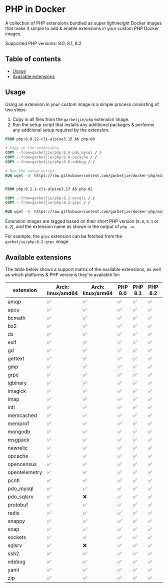 PHP in Docker
=============

A collection of PHP extensions bundled as super lightweight Docker images that make it simple to add & enable extensions
in your custom PHP Docker images.

Supported PHP versions: 8.0, 8.1, 8.2

## Table of contents

* [Usage](#usage)
* [Available extensions](#available-extensions)
<!-- * [Base images](#base-images) -->


## Usage

Using an extension in your custom image is a simple process consisting of two steps:

1. Copy in all files from the `garbetjie/php` extension image.
2. Run the setup script that installs any additional packages & performs any additional setup required by the extension.

```dockerfile
FROM php:8.0.22-cli-alpine3.15 AS php-80

# Copy in the extensions.
COPY --from=garbetjie/php:8.0-pdo_mysql / /
COPY --from=garbetjie/php:8.0-opcache / /
COPY --from=garbetjie/php:8.0-xdebug / /

# Run the setup script.
RUN wget -O- https://raw.githubusercontent.com/garbetjie/docker-php/main/install-dependencies.sh | sh


FROM php:8.2.1-cli-alpine3.17 AS php-82

COPY --from=garbetjie/php:8.2-mysqli / /
COPY --from=garbetjie/php:8.2-grpc / /

RUN wget -O- https://raw.githubusercontent.com/garbetjie/docker-php/main/install-dependencies.sh | sh
```

Extension images are tagged based on their short PHP version (`8.0`, `8.1` or `8.2`), and the extension name as shown in
the output of `php -m`.

For example, the `grpc` extension can be fetched from the `garbetjie/php:8.2-grpc` image. 


## Available extensions

The table below shows a support matrix of the available extensions, as well as which platforms & PHP versions they're
available for:

| extension     | Arch: linux/amd64 | Arch: linux/arm64 | PHP 8.0 | PHP 8.1 | PHP 8.2 | PHP 8.3 |
|---------------|-------------------|-------------------|---------|---------|---------|---------|
| amqp          | ✅                 | ✅                 | ✅       | ✅       | ✅       | ✅       |
| apcu          | ✅                 | ✅                 | ✅       | ✅       | ✅       | ✅       |
| bcmath        | ✅                 | ✅                 | ✅       | ✅       | ✅       | ✅       |
| bz2           | ✅                 | ✅                 | ✅       | ✅       | ✅       | ✅       |
| ds            | ✅                 | ✅                 | ✅       | ✅       | ✅       | ✅       |
| exif          | ✅                 | ✅                 | ✅       | ✅       | ✅       | ✅       |
| gd            | ✅                 | ✅                 | ✅       | ✅       | ✅       | ✅       |
| gettext       | ✅                 | ✅                 | ✅       | ✅       | ✅       | ✅       |
| gmp           | ✅                 | ✅                 | ✅       | ✅       | ✅       | ✅       |
| grpc          | ✅                 | ✅                 | ✅       | ✅       | ✅       |         |
| igbinary      | ✅                 | ✅                 | ✅       | ✅       | ✅       | ✅       |
| imagick       | ✅                 | ✅                 | ✅       | ✅       | ✅       | ✅       |
| imap          | ✅                 | ✅                 | ✅       | ✅       | ✅       | ✅       |
| intl          | ✅                 | ✅                 | ✅       | ✅       | ✅       | ✅       |
| memcached     | ✅                 | ✅                 | ✅       | ✅       | ✅       | ✅       |
| memprof       | ✅                 | ✅                 | ✅       | ✅       | ✅       | ✅       |
| mongodb       | ✅                 | ✅                 | ✅       | ✅       | ✅       | ✅       |
| msgpack       | ✅                 | ✅                 | ✅       | ✅       | ✅       | ✅       |
| newrelic      | ✅                 | ✅                 | ✅       | ✅       | ✅       |         |
| opcache       | ✅                 | ✅                 | ✅       | ✅       | ✅       | ✅       |
| opencensus    | ✅                 | ✅                 | ✅       | ✅       | ✅       |         |
| opentelemetry | ✅                 | ✅                 | ✅       | ✅       | ✅       |         |
| pcntl         | ✅                 | ✅                 | ✅       | ✅       | ✅       | ✅       |
| pdo_mysql     | ✅                 | ✅                 | ✅       | ✅       | ✅       | ✅       |
| pdo_sqlsrv    | ✅                 | ❌                 | ✅       | ✅       | ✅       | ✅       |
| protobuf      | ✅                 | ✅                 | ✅       | ✅       | ✅       |         |
| redis         | ✅                 | ✅                 | ✅       | ✅       | ✅       |         |
| snappy        | ✅                 | ✅                 | ✅       | ✅       | ✅       |         |
| soap          | ✅                 | ✅                 | ✅       | ✅       | ✅       |         |
| sockets       | ✅                 | ✅                 | ✅       | ✅       | ✅       |         |
| sqlsrv        | ✅                 | ❌                 | ✅       | ✅       | ✅       | ✅       |
| ssh2          | ✅                 | ✅                 | ✅       | ✅       | ✅       |         |
| xdebug        | ✅                 | ✅                 | ✅       | ✅       | ✅       |         |
| yaml          | ✅                 | ✅                 | ✅       | ✅       | ✅       |         |
| zip           | ✅                 | ✅                 | ✅       | ✅       | ✅       |         |
    

<!--
## Base images

There are two base images available:

1. A `www` image based off of the official FPM image, and bundles NGiNX with it. It aims to make it easy to spin up an
   already-functional web server that is easy to configure through environment variables.

2. A `cli` image based off of the offic

[Full documentation]

### PHP

The environment variables below apply to all image variants, and are used to control the behaviour of PHP itself.

| Section              | Name                                        | INI equivalent                                                                                                                                                 | Default                             |
|----------------------|---------------------------------------------|----------------------------------------------------------------------------------------------------------------------------------------------------------------|-------------------------------------|
| PHP Core             | DISPLAY_ERRORS                              | [display_errors](https://www.php.net/manual/en/errorfunc.configuration.php#ini.display-errors)                                                                 | "Off"                               |
|                      | ERROR_REPORTING                             | [error_reporting](https://www.php.net/manual/en/errorfunc.configuration.php#ini.error-reporting)                                                               | "E_ALL & ~E_DEPRECATED & ~E_STRICT" |
|                      | EXPOSE_PHP                                  | [expose_php](https://php.net/expose-php)                                                                                                                       | false                               |
|                      | HTML_ERRORS                                 | [html_errors](https://www.php.net/manual/en/errorfunc.configuration.php#ini.html-errors)                                                                       | "Off"                               |
|                      | MAX_EXECUTION_TIME                          | [max_execution_time](https://www.php.net/manual/en/info.configuration.php#ini.max-execution-time)                                                              | 30                                  |
|                      | MAX_INPUT_TIME                              | [max_input_time](https://www.php.net/manual/en/info.configuration.php#ini.max-input-time)                                                                      | 30                                  |
|                      | MAX_REQUEST_SIZE                            | [post_max_size](https://www.php.net/manual/en/ini.core.php#ini.post-max-size)                                                                                  | "8M"                                |
|                      | MEMORY_LIMIT                                | [memory_limit](https://www.php.net/manual/en/ini.core.php#ini.memory-limit)                                                                                    | "64M"                               |
|                      | OPCACHE_ENABLED                             | [opcache.enable](https://www.php.net/manual/en/opcache.configuration.php#ini.opcache.enable)                                                                   | true                                |
|                      | OPCACHE_CLI_ENABLED                         | [opcache.enable_cli](https://www.php.net/manual/en/opcache.configuration.php#ini.opcache.enable-cli)                                                           | false                               |
|                      | OPCACHE_MAX_ACCELERATED_FILES               | [opcache.max_accelerated_files](https://www.php.net/manual/en/opcache.configuration.php#ini.opcache.max-accelerated-files)                                     | 10000                               |
|                      | OPCACHE_PRELOAD                             | [opcache.preload](https://www.php.net/manual/en/opcache.configuration.php#ini.opcache.preload)                                                                 | ""                                  |
|                      | OPCACHE_REVALIDATE_FREQ                     | [opcache.revalidate_freq](https://www.php.net/manual/en/opcache.configuration.php#ini.opcache.revalidate-freq)                                                 | 2                                   |
|                      | OPCACHE_VALIDATE_TIMESTAMPS                 | [opcache.validate_timestamps](https://www.php.net/manual/en/opcache.configuration.php#ini.opcache.validate-timestamps)                                         | true                                |
|                      | OPCACHE_SAVE_COMMENTS                       | [opcache.save_comments](https://www.php.net/manual/en/opcache.configuration.php#ini.opcache.save-comments)                                                     | true                                |
|                      | SESSION_COOKIE_NAME                         | [session.name](https://www.php.net/manual/en/session.configuration.php#ini.session.name)                                                                       | "PHPSESSID"                         |
|                      | SESSION_SAVE_HANDLER                        | [session.save_handler](https://www.php.net/manual/en/session.configuration.php#ini.session.save-handler)                                                       | "files"                             |
|                      | SESSION_SAVE_PATH                           | [session.save_path](https://www.php.net/manual/en/session.configuration.php#ini.session.save-path)                                                             | "/tmp/sessions"                     |
|                      | SYS_TEMP_DIR                                | [sys_temp_dir](https://www.php.net/manual/en/ini.list.php)                                                                                                     | "/tmp"                              |
|                      | TIMEZONE                                    | [date.timezone](https://www.php.net/manual/en/datetime.configuration.php#ini.date.timezone)                                                                    | "Etc/UTC"                           |
|                      | UPLOAD_MAX_FILESIZE                         | [upload_max_filesize](https://www.php.net/manual/en/ini.core.php#ini.upload-max-filesize)                                                                      | "8M"                                |
| New Relic extension  | NEWRELIC_ENABLED                            | [newrelic.enabled](https://docs.newrelic.com/docs/agents/php-agent/configuration/php-agent-configuration#inivar-enabled)                                       | false                               |
|                      | NEWRELIC_APPNAME                            | [newrelic.appname](https://docs.newrelic.com/docs/agents/php-agent/configuration/php-agent-configuration#inivar-appname)                                       | ""                                  |
|                      | NEWRELIC_BROWSER_MONITORING_AUTO_INSTRUMENT | [newrelic.browser_monitoring.auto_instrument](https://docs.newrelic.com/docs/agents/php-agent/configuration/php-agent-configuration#inivar-autorum)            | true                                |
|                      | NEWRELIC_DAEMON_LOGLEVEL                    | [newrelic.daemon.loglevel](https://docs.newrelic.com/docs/agents/php-agent/configuration/php-agent-configuration#inivar-daemon-loglevel)                       | "error"                             |
|                      | NEWRELIC_DAEMON_ADDRESS                     | [newrelic.daemon.address](https://docs.newrelic.com/docs/agents/php-agent/configuration/php-agent-configuration#inivar-daemon-port)                            | "@newrelic-daemon"                  |
|                      | NEWRELIC_DAEMON_APP_CONNECT_TIMEOUT         | [newrelic.daemon.app_connect_timeout](https://docs.newrelic.com/docs/agents/php-agent/configuration/php-agent-configuration#inivar-daemon-app_connect_timeout) | 5                                   |
|                      | NEWRELIC_DAEMON_START_TIMEOUT               | [newrelic.daemon.start_timeout](https://docs.newrelic.com/docs/agents/php-agent/configuration/php-agent-configuration#inivar-daemon-start_timeout)             | 3                                   |
|                      | NEWRELIC_PROCESS_HOST_DISPLAY_NAME          | [newrelic.process_host.display_name](https://docs.newrelic.com/docs/agents/php-agent/configuration/php-agent-configuration#inivar-process_host-display_name)   | ""                                  |
|                      | NEWRELIC_LABELS                             | [newrelic.labels](https://docs.newrelic.com/docs/agents/php-agent/configuration/php-agent-configuration#inivar-labels)                                         | ""                                  |
|                      | NEWRELIC_LICENCE                            | [newrelic.license](https://docs.newrelic.com/docs/agents/php-agent/configuration/php-agent-configuration#inivar-license)                                       | ""                                  |
|                      | NEWRELIC_LOGLEVEL                           | [newrelic.loglevel](https://docs.newrelic.com/docs/agents/php-agent/configuration/php-agent-configuration#inivar-loglevel)                                     | "info"                              |
|                      | NEWRELIC_TRANSACTION_TRACER_RECORD_SQL      | [newrelic.transaction_tracer.record_sql](https://docs.newrelic.com/docs/agents/php-agent/configuration/php-agent-configuration#inivar-tt-sql)                  | "obfuscated"                        |
| OpenCensus extension | OPENCENSUS_ENABLED                          | N/A (Used to enable/disable the OpenCensus extension)                                                                                                          | false                               |
| XDebug extension     | XDEBUG_ENABLED                              | N/A (Used to enable/disable the XDebug extension)                                                                                                              | false                               |
|                      | XDEBUG_IDEKEY                               | [xdebug.idekey](https://xdebug.org/docs/all_settings#idekey)                                                                                                   | "IDEKEY"                            |
|                      | XDEBUG_CLIENT_HOST                          | [xdebug.client_host](https://xdebug.org/docs/all_settings#client_host)                                                                                         | "host.docker.internal"              |
|                      | XDEBUG_CLIENT_PORT                          | [xdebug.client_port](https://xdebug.org/docs/all_settings#client_port)                                                                                         | 9000                                |

> **Deprecated environment variables**
>
> The following environment variables were renamed or removed. Where variables are renamed or split out, backwards
> compatibility has been maintained as much as possible. If backwards compatibility could not be maintained, it will be 
> indicated:
> 
> * `XDEBUG_REMOTE_AUTOSTART` (removed)
> * `XDEBUG_REMOTE_HOST` (renamed to `XDEBUG_CLIENT_HOST`)
> * `XDEBUG_REMOTE_PORT` (renamed to `XDEBUG_CLIENT_PORT`)
> * `XDEBUG_IDE_KEY` (renamed to `XDEBUG_IDEKEY`)
> * `NEWRELIC_DAEMON_PORT` (renamed to `NEWRELIC_DAEMON_ADDRESS`)
> * `NEWRELIC_DAEMON_WAIT` (split out into `NEWRELIC_DAEMON_APP_CONNECT_TIMEOUT` and `NEWRELIC_DAEMON_START_TIMEOUT`).
> * `NEWRELIC_HOST_DISPLAY_NAME` (renamed to `NEWRELIC_PROCESS_HOST_DISPLAY_NAME`).
> * `NEWRELIC_RECORD_SQL` (renamed to `NEWRELIC_TRANSACTION_TRACER_RECORD_SQL`).
> * `NEWRELIC_AUTORUM_ENABLED` (renamed to `NEWRELIC_BROWSER_MONITORING_AUTO_INSTRUMENT`).
> * `NEWRELIC_APP_NAME` (renamed to `NEWRELIC_APPNAME`).

### FPM

The following variables apply to PHP-FPM.

| Name                      | FPM INI equivalent                                                                                                 | Default           |
|---------------------------|--------------------------------------------------------------------------------------------------------------------|-------------------|
| LISTEN                    | [listen](https://www.php.net/manual/en/install.fpm.configuration.php#listen)                                       | "0.0.0.0:9000"    |
| PM                        | [pm](https://www.php.net/manual/en/install.fpm.configuration.php#pm)                                               | "static"          |
| PM_MAX_CHILDREN           | [pm.max_children](https://www.php.net/manual/en/install.fpm.configuration.php#pm.max-children)                     | 0                 |
| PM_MIN_SPARE_SERVERS      | [pm.min_spare_servers](https://www.php.net/manual/en/install.fpm.configuration.php#pm.min-spare-servers)           | 1                 |
| PM_MAX_SPARE_SERVERS      | [pm.max_spare_servers](https://www.php.net/manual/en/install.fpm.configuration.php#pm.max-spare-servers)           | 3                 |
| PM_MAX_REQUESTS           | [pm.max_requests](https://www.php.net/manual/en/install.fpm.configuration.php#pm.max-requests)                     | 10000             |
| PM_STATUS_PATH            | [pm.status_path](https://www.php.net/manual/en/install.fpm.configuration.php#pm.status-path)                       | "/_/status"       |
| REQUEST_SLOWLOG_TIMEOUT   | [request_slowlog_timeout](https://www.php.net/manual/en/install.fpm.configuration.php#request-slowlog-timeout)     | 0                 |
| REQUEST_TERMINATE_TIMEOUT | [request_terminate_timeout](https://www.php.net/manual/en/install.fpm.configuration.php#request-terminate-timeout) | 60                |
| SLOWLOG                   | [slowlog](https://www.php.net/manual/en/install.fpm.configuration.php#slowlog)                                     | "/proc/self/fd/2" |

> **Deprecated environment variables**
>
> The following environment variables were renamed to reflect the actual INI config key more closely.
> Backwards compatibility has been maintained.
>
> * `MAX_CHILDREN` was renamed to `PM_MAX_CHILDREN`.
> * `MIN_SPARE_SERVERS` was renamed to `PM_MIN_SPARE_SERVERS`.
> * `MAX_SPARE_SERVERS` was renamed to `PM_MAX_SPARE_SERVERS`.
> * `MAX_REQUESTS` was renamed to `PM_MAX_REQUESTS`.
> * `STATUS_PATH` was renamed to `PM_STATUS_PATH`.
> * `TIMEOUT` was renamed to `REQUEST_TERMINATE_TIMEOUT`.

### NGiNX

The following variables apply to NGiNX. There is an overlap between these variables, and those that are configurable for
PHP-FPM. In some instances, the NGiNX configuration overrides some of the defaults for PHP-FPM.

| Name                      | NGiNX config equivalent                                                                                           | Default                                                                                                                                                             |
|---------------------------|-------------------------------------------------------------------------------------------------------------------|---------------------------------------------------------------------------------------------------------------------------------------------------------------------|
| ABSOLUTE_REDIRECT         | [absolute_redirect](http://nginx.org/en/docs/http/ngx_http_core_module.html#absolute_redirect)                    | "on"                                                                                                                                                                |
| CONTENT_EXPIRY_DURATION   | [expires](http://nginx.org/en/docs/http/ngx_http_headers_module.html#expires)                                     | "off"                                                                                                                                                               |
| CONTENT_EXPIRY_EXTENSIONS | n/a (pipe-delimited extensions to apply "Expires" and "Cache-Control" headers to)                                 | "js\|css\|png\|jpg\|jpeg\|gif\|svg\|ico\|ttf\|woff\|woff2"                                                                                                          |
| FASTCGI_BUFFER_SIZE       | [fastcgi_buffer_size](http://nginx.org/en/docs/http/ngx_http_fastcgi_module.html#fastcgi_buffer_size)             | "64k"                                                                                                                                                               |
| FASTCGI_BUFFERING         | [fastcgi_buffering](http://nginx.org/en/docs/http/ngx_http_fastcgi_module.html#fastcgi_buffering)                 | "on"                                                                                                                                                                |
| FASTCGI_BUFFERS           | [fastcgi_buffers](http://nginx.org/en/docs/http/ngx_http_fastcgi_module.html#fastcgi_buffers)                     | "32 32k"                                                                                                                                                            |
| FASTCGI_BUSY_BUFFERS_SIZE | [fastcgi_busy_buffers_size](http://nginx.org/en/docs/http/ngx_http_fastcgi_module.html#fastcgi_busy_buffers_size) | "96k"                                                                                                                                                               |
| GZIP_TYPES                | [gzip_types](http://nginx.org/en/docs/http/ngx_http_gzip_module.html#gzip_types)                                  | "application/ecmascript application/javascript application/json application/xhtml+xml application/xml text/css text/ecmascript text/javascript text/plain text/xml" |
| GZIP_PROXIED              | [gzip_types](http://nginx.org/en/docs/http/ngx_http_gzip_module.html#gzip_proxied)                                | "any"                                                                                                                                                               |
| LISTEN                    | [fastcgi_pass](http://nginx.org/en/docs/http/ngx_http_fastcgi_module.html#fastcgi_pass)                           | "/var/run/php-fpm.sock"                                                                                                                                             |
| PORT                      | [listen](http://nginx.org/en/docs/http/ngx_http_core_module.html#listen)                                          | 80                                                                                                                                                                  |
| PORT_IN_REDIRECT          | [port_in_redirect](http://nginx.org/en/docs/http/ngx_http_core_module.html#port_in_redirect)                      | "off"                                                                                                                                                               |
| ROOT                      | [root](http://nginx.org/en/docs/http/ngx_http_core_module.html#root)                                              | "/srv/public"                                                                                                                                                       |
| PM_STATUS_HOSTS_ALLOWED   | [allow](http://nginx.org/en/docs/http/ngx_http_access_module.html#allow)                                          | "127.0.0.1"                                                                                                                                                         |
| PM_STATUS_HOSTS_DENIED    | [deny](http://nginx.org/en/docs/http/ngx_http_access_module.html#deny)                                            | "all"                                                                                                                                                               |
| REQUEST_TERMINATE_TIMEOUT | [fastcgi_read_timeout](http://nginx.org/en/docs/http/ngx_http_fastcgi_module.html#fastcgi_read_timeout)           | 60                                                                                                                                                                  |

> **Deprecated environment variables**
>
> The following environment variables were renamed, and backwards compatibility has been maintained.
>
> * `STATUS_HOSTS_ALLOWED` was renamed to `PM_STATUS_HOSTS_ALLOWED`.
> * `STATUS_HOSTS_DENIED` was renamed to `PM_STATUS_HOSTS_DENIED`.
> * `TIMEOUT` was renamed to `REQUEST_TERMINATE_TIMEOUT`.

## Changelog

* **2021-08-12**
  * Change XDebug log level to 7 from 10.

* **2021-08-11**
  * Change to using a multi-stage build file (this should help with preventing nginx images from being pushed all the time).
  * Copy installation scripts after `grpc` extension installation. This will prevent the grpc installation from happening
    when extensions are added/removed.

* **2021-07-27**
  * Make New Relic available on PHP 8.
  * Add `grpc`, `protobuf` and `yaml` extensions.
  * Refactor how the extensions are downloaded & installed.
  * Remove references to ZTS.
  * Remove `dash` shell.
  * Switch from `dumb-init` to `tini`.
  * Make `opencensus` available on PHP 8.
  * Bump extension versions:
    * `opencensus`: 007b35d8f7ed21cab9aa47406578ae02f73f91c5 -> 0.3.0

* **2021-07-21**
  * Upgrade PHP versions to `7.3.29`, `7.4.21` & `8.0.8`.
  * Upgrade Alpine to `3.14`.
  * Bump extension versions:
    * `newrelic`: 9.16.0.295 -> 9.17.1.301
    * `igbinary`: 3.2.1 -> 3.2.3
    * `imagick`: 3.4.4 -> 3.5.0
    * `redis`: 5.3.2 -> 5.3.4
    * `xdebug`: 3.0.2 -> 3.0.4

* **2021-04-21**
  * Ensure `imagick` extension is available on PHP 8.0 too.

* **2021-04-20**
  * Add `imagick` extension.

* **2021-03-16**
  * Add configuration items:
    * `FASTCGI_BUFFERING`
    * `FASTCGI_BUFFER_SIZE`
    * `FASTCGI_BUFFERS`
    * `FASTCGI_BUSY_BUFFERS_SIZE`
  * Increase default values for `FASTCGI_BUFFER_SIZE` and `FASTCGI_BUSY_BUFFERS_SIZE`.
  * Turn FastCGI buffering on by default.

* See [CHANGELOG.md](CHANGELOG.md) for a full history.
-->
